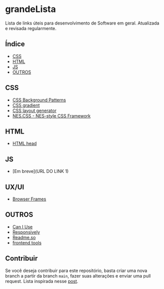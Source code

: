 # grandeLista
Lista de links úteis para desenvolvimento de Software em geral. Atualizada e revisada regularmente.

## Índice

- [CSS](#css)
- [HTML](#html)
- [JS](#js)
- [OUTROS](#outros)

## CSS

- [CSS Background Patterns](https://www.magicpattern.design/tools/css-backgrounds)
- [CSS gradient](https://cssgradient.io/)
- [CSS layout generator](https://layout.bradwoods.io/)
- [NES.CSS - NES-style CSS Framework](https://nostalgic-css.github.io/NES.css/)

## HTML

- [HTML head](https://htmlhead.dev)

## JS

- [Em breve](URL DO LINK 1)


## UX/UI

- [Browser Frames](https://browserframe.com/)


## OUTROS

- [Can I Use](https://caniuse.com/)
- [Responsively](https://responsively.app/)
- [Readme.so](https://readme.so/)
- [frontend tools](https://murtazajoo.me/tools/)


## Contribuir

Se você deseja contribuir para este repositório, basta criar uma nova branch a partir da branch `main`, fazer suas alterações e enviar uma pull request.
Lista inspirada nesse [post](https://dev.to/hy_piyush/must-have-websites-for-every-frontend-web-developer-3ajm).

